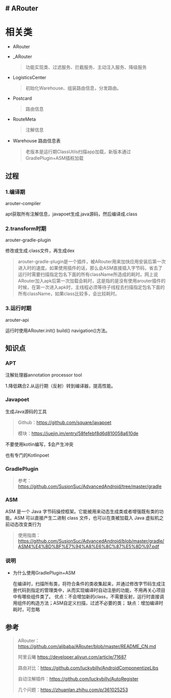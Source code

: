 ## # ARouter

# 相关类

* ARouter 

* _ARouter

  > 功能实现类、过滤服务、拦截服务、主动注入服务、降级服务

* LogisticsCenter

  > 初始化Warehouse、组装路由信息，分发路由。

* Postcard

  > 路由信息

* RouteMeta

  > 注解信息

* Warehouse 路由信息表

  > 老版本是运行期ClassUtils扫描app加载，新版本通过GradlePlugin+ASM插桩加载



## 过程

### 1.编译期

arouter-compiler

apt获取所有注解信息，javapoet生成.java源码，然后编译成.class

### 2.transform时期

arouter-gradle-plugin

修改或生成.class文件，再生成dex

> arouter-gradle-plugin是一个插件，被ARouter用来加快应用安装后第一次进入时的速度。如果使用插件的话，那么会ASM直接插入字节码，省去了运行时需要扫描指定包名下面的所有className所造成的耗时。网上说ARouter加入apk后第一次加载会耗时，这是指的是没有使用arouter插件的时候，在第一次进入apk时，主线程必须等待子线程去扫描指定包名下面的所有className，如果class比较多，会比较耗时。

### 3.运行时期

arouter-api

运行时使用ARouter.init() build() navigation()方法。



## 知识点

### APT

注解处理器annotation processor tool

1.降低耦合2.从运行期（反射）转到编译器，提高性能。

### Javapoet

生成Java源码的工具

> Github：https://github.com/square/javapoet
>
> 模块：https://juejin.im/entry/58fefebf8d6d810058a610de

不要使用kotlin编写，$会产生冲突

也有专门的Kotlinpoet

### GradlePlugin

> 参考：https://github.com/SusionSuc/AdvancedAndroid/tree/master/gradle

### ASM

ASM 是一个 Java 字节码操控框架。它能被用来动态生成类或者增强既有类的功能。ASM 可以直接产生二进制 class 文件，也可以在类被加载入 Java 虚拟机之前动态改变类行为

> 使用指南：https://github.com/SusionSuc/AdvancedAndroid/blob/master/gradle/ASM4%E4%BD%BF%E7%94%A8%E6%8C%87%E5%8D%97.pdf

### 说明

* 为什么使用GradlePlugin+ASM

  在编译时，扫描所有类，将符合条件的类收集起来，并通过修改字节码生成注册代码到指定的管理类中，从而实现编译时自动注册的功能，不用再关心项目中有哪些组件类了。
  优点：不会增加新的class，不需要反射，运行时直接调用组件的构造方法；ASM自定义扫描，过滤不必要的类；
  缺点：增加编译时耗时，可忽略

## 参考

> ARouter：https://github.com/alibaba/ARouter/blob/master/README_CN.md
>
> 阿里云曦 https://developer.aliyun.com/article/71687
>
> 路由对比：https://github.com/luckybilly/AndroidComponentizeLibs
>
> 自动注解插件：https://github.com/luckybilly/AutoRegister
>
> 几个问题：https://zhuanlan.zhihu.com/p/361025253